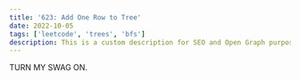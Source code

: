 ```yaml
---
title: '623: Add One Row to Tree'
date: 2022-10-05
tags: ['leetcode', 'trees', 'bfs']
description: This is a custom description for SEO and Open Graph purposes. If it's not provided, it defaults to auto-generated excerpts of the page content.
---
```


TURN MY SWAG ON.
